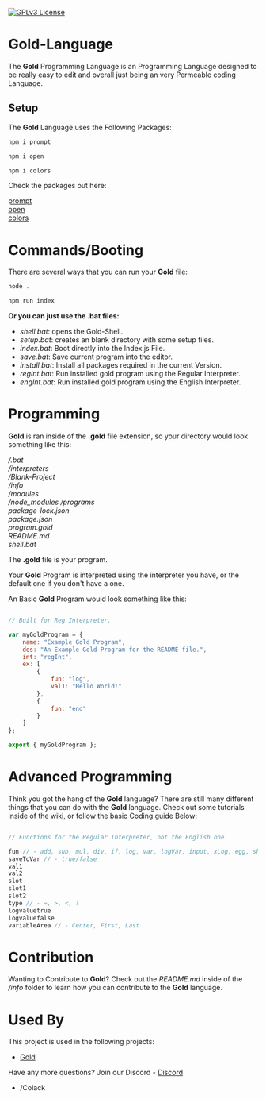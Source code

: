 [![GPLv3 License](https://img.shields.io/badge/License-GPL%20v3-yellow.svg)](https://opensource.org/licenses/)

# Gold-Language
The **Gold** Programming Language is an Programming Language designed to be really easy to
edit and overall just being an very Permeable coding Language.

## Setup

The **Gold** Language uses the Following Packages:

```javascript
npm i prompt
```

```javascript
npm i open
```

```javascript
npm i colors
```

Check the packages out here:

[prompt](https://www.npmjs.com/package/prompt)   
[open](https://www.npmjs.com/package/open)   
[colors](https://www.npmjs.com/package/colors)   


# Commands/Booting 

There are several ways that you can run your **Gold** file:

```javascript
node .
```

```javascript
npm run index
```

**Or you can just use the .bat files:**

- *shell.bat*: opens the Gold-Shell.
- *setup.bat*: creates an blank directory with some setup files.
- *index.bat*: Boot directly into the Index.js File.
- *save.bat*: Save current program into the editor.
- *install.bat*: Install all packages required in the current Version.
- *regInt.bat*: Run installed gold program using the Regular Interpreter.
- *engInt.bat*: Run installed gold program using the English Interpreter.

# Programming
**Gold** is ran inside of the **.gold** file extension, so your directory would look something like this:   

*/.bat*   
*/interpreters*   
*/Blank-Project*   
*/info*   
*/modules*         
*/node_modules*
*/programs*     
*package-lock.json*   
*package.json*   
*program.gold*   
*README.md*   
*shell.bat*  

The **.gold** file is your program.   

Your **Gold** Program is interpreted using the interpreter you have, or the default one if you don't have a one.   

An Basic **Gold** Program would look something like this:   

```javascript

// Built for Reg Interpreter.

var myGoldProgram = {
    name: "Example Gold Program",
    des: "An Example Gold Program for the README file.",
    int: "regInt",
    ex: [
        {
            fun: "log",
            val1: "Hello World!"
        },
        {
            fun: "end"
        }
    ]
};

export { myGoldProgram };
```

# Advanced Programming

Think you got the hang of the **Gold** language? There are still many different things that you can do with the **Gold** language. Check out some tutorials inside of the wiki, or follow the basic Coding guide Below:

```javascript

// Functions for the Regular Interpreter, not the English one. 

fun // - add, sub, mul, div, if, log, var, logVar, input, xLog, egg, shell, crack, kill, ifVar    
saveToVar // - true/false     
val1    
val2   
slot    
slot1   
slot2   
type // - =, >, <, !     
logvaluetrue    
logvaluefalse    
variableArea // - Center, First, Last   
```

# Contribution

Wanting to Contribute to **Gold**? Check out the *README.md* inside of the */info* folder to learn how you can contribute to the **Gold** language.

# Used By

This project is used in the following projects:

- [Gold](https://github.com/Shining-Gold-Studios/Gold-Language)   



Have any more questions? Join our Discord - [Discord](https://discord.gg/CUJrdW5vKn)

- /Colack
